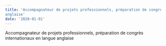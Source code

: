```yaml
---
title: 'Accompagnateur de projets professionnels, préparation de congrès internationaux en langue
anglaise'
date: '2020-01-01'
---
```

Accompagnateur de projets professionnels, préparation de congrès internationaux en langue
anglaise
